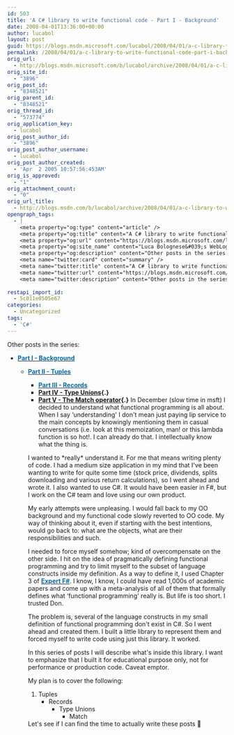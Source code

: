 ```yaml
---
id: 503
title: 'A C# library to write functional code - Part I - Background'
date: 2008-04-01T13:36:00+00:00
author: lucabol
layout: post
guid: https://blogs.msdn.microsoft.com/lucabol/2008/04/01/a-c-library-to-write-functional-code-part-i-background/
permalink: /2008/04/01/a-c-library-to-write-functional-code-part-i-background/
orig_url:
  - http://blogs.msdn.microsoft.com/b/lucabol/archive/2008/04/01/a-c-library-to-write-functional-code-part-i-background.aspx
orig_site_id:
  - "3896"
orig_post_id:
  - "8348521"
orig_parent_id:
  - "8348521"
orig_thread_id:
  - "573774"
orig_application_key:
  - lucabol
orig_post_author_id:
  - "3896"
orig_post_author_username:
  - lucabol
orig_post_author_created:
  - 'Apr  2 2005 10:57:56:453AM'
orig_is_approved:
  - "1"
orig_attachment_count:
  - "0"
orig_url_title:
  - http://blogs.msdn.com/b/lucabol/archive/2008/04/01/a-c-library-to-write-functional-code-part-i-background.aspx
opengraph_tags:
  - |
    <meta property="og:type" content="article" />
    <meta property="og:title" content="A C# library to write functional code  - Part I  - Background" />
    <meta property="og:url" content="https://blogs.msdn.microsoft.com/lucabol/2008/04/01/a-c-library-to-write-functional-code-part-i-background/" />
    <meta property="og:site_name" content="Luca Bolognese&#039;s WebLog" />
    <meta property="og:description" content="Other posts in the series: Part I  - Background Part II  - Tuples Part III  - Records Part IV  - Type Unions Part V  - The Match operator In December (slow time in msft) I decided to understand what functional programming is all about. When I say &#8216;understanding' I don't mean just paying lip service..." />
    <meta name="twitter:card" content="summary" />
    <meta name="twitter:title" content="A C# library to write functional code  - Part I  - Background" />
    <meta name="twitter:url" content="https://blogs.msdn.microsoft.com/lucabol/2008/04/01/a-c-library-to-write-functional-code-part-i-background/" />
    <meta name="twitter:description" content="Other posts in the series: Part I  - Background Part II  - Tuples Part III  - Records Part IV  - Type Unions Part V  - The Match operator In December (slow time in msft) I decided to understand what functional programming is all about. When I say &#8216;understanding' I don't mean just paying lip service..." />
    
restapi_import_id:
  - 5c011e0505e67
categories:
  - Uncategorized
tags:
  - 'C#'
---
```

Other posts in the series:

  * [**<font color="#006bad">Part I  - Background</font>**](http://blogs.msdn.com/lucabol/archive/2008/04/01/a-c-library-to-write-functional-code-part-i-background.aspx) 
      * [**<font color="#006bad">Part II  - Tuples</font>**](http://blogs.msdn.com/lucabol/archive/2008/04/08/a-c-library-to-write-functional-code-part-ii-tuples.aspx) 
          * **[<font color="#006bad">Part III  - Records</font>](http://blogs.msdn.com/lucabol/archive/2008/04/21/a-c-library-to-write-functional-code-part-iii-records.aspx)**
          * **[Part IV  - Type Unions](http://blogs.msdn.com/lucabol/archive/2008/06/06/a-c-library-to-write-functional-code-part-iv-type-unions.aspx){.}**
          * **[Part V  - The Match operator](http://blogs.msdn.com/lucabol/archive/2008/07/15/a-c-library-to-write-functional-code-part-v-the-match-operator.aspx){.}**
        In December (slow time in msft) I decided to understand what functional programming is all about. When I say &#8216;understanding' I don't mean just paying lip service to the main concepts by knowingly mentioning them in casual conversations (i.e. look at this memoization, man! or this lambda function is so hot!. I can already do that. I intellectually know what the thing is.
        
        I wanted to \*really\* understand it. For me that means writing plenty of code. I had a medium size application in my mind that I've been wanting to write for quite some time (stock price, dividends, splits downloading and various return calculations), so I went ahead and wrote it. I also wanted to use C#. It would have been easier in F#, but I work on the C# team and love using our own product.
        
        My early attempts were unpleasing. I would fall back to my OO background and my functional code slowly reverted to OO code. My way of thinking about it, even if starting with the best intentions, would go back to: what are the objects, what are their responsibilities and such.
        
        I needed to force myself somehow; kind of overcompensate on the other side. I hit on the idea of pragmatically defining functional programming and try to limit myself to the subset of language constructs inside my definition. As a way to define it, I used Chapter 3 of <a href="http://www.amazon.com/Expert-F-Experts-Voice-Net/dp/1590598504/ref=sr_1_1?ie=UTF8&s=books&qid=1207069956&sr=8-1" target="_blank"><strong><font color="#006bad">Expert F#</font></strong></a>. I know, I know, I could have read 1,000s of academic papers and come up with a meta-analysis of all of them that formally defines what &#8216;functional programming' really is. But life is too short. I trusted Don.
        
        The problem is, several of the language constructs in my small definition of functional programming don't exist in C#. So I went ahead and created them. I built a little library to represent them and forced myself to write code using just this library. It worked.
        
        In this series of posts I will describe what's inside this library. I want to emphasize that I built it for educational purpose only, not for performance or production code. Caveat emptor.
        
        My plan is to cover the following:
        
          1. Tuples 
              * Records 
                  * Type Unions 
                      * Match</ol> 
                    Let's see if I can find the time to actually write these posts 🙂